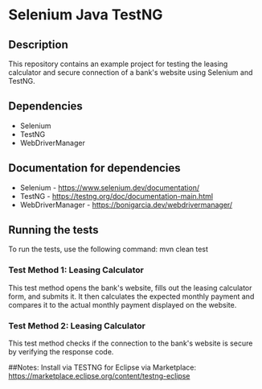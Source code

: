 # Selenium Java TestNG

## Description

This repository contains an example project for testing the leasing calculator and secure connection of a bank's website using Selenium and TestNG.

## Dependencies
* Selenium
* TestNG
* WebDriverManager

## Documentation for dependencies
* Selenium - https://www.selenium.dev/documentation/
* TestNG - https://testng.org/doc/documentation-main.html
* WebDriverManager - https://bonigarcia.dev/webdrivermanager/

## Running the tests
To run the tests, use the following command:
mvn clean test
### Test Method 1: Leasing Calculator
This test method opens the bank's website, fills out the leasing calculator form, and submits it. It then calculates the expected monthly payment and compares it to the actual monthly payment displayed on the website.
### Test Method 2: Leasing Calculator
This test method checks if the connection to the bank's website is secure by verifying the response code.

##Notes:
Install via TESTNG for Eclipse via Marketplace:
https://marketplace.eclipse.org/content/testng-eclipse
